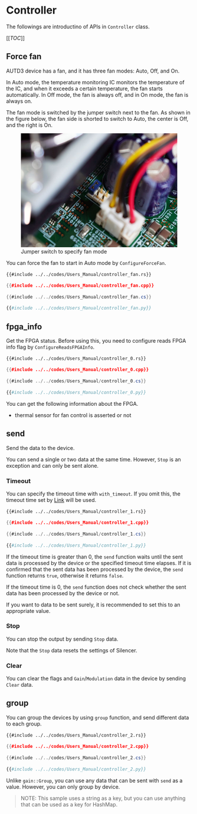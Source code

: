 # Controller

The followings are introductino of APIs in `Controller` class.

[[_TOC_]]

## Force fan

AUTD3 device has a fan, and it has three fan modes: Auto, Off, and On.

In Auto mode, the temperature monitoring IC monitors the temperature of the IC, and when it exceeds a certain temperature, the fan starts automatically. 
In Off mode, the fan is always off, and in On mode, the fan is always on. 

The fan mode is switched by the jumper switch next to the fan.
As shown in the figure below, the fan side is shorted to switch to Auto, the center is Off, and the right is On.

<figure>
    <img src="../fig/Users_Manual/fan.jpg"/>
<figcaption>Jumper switch to specify fan mode</figcaption>
</figure>

You can force the fan to start in Auto mode by `ConfigureForceFan`.

```rust,edition2021
{{#include ../../codes/Users_Manual/controller_fan.rs}}
```

```cpp
{{#include ../../codes/Users_Manual/controller_fan.cpp}}
```

```cs
{{#include ../../codes/Users_Manual/controller_fan.cs}}
```

```python
{{#include ../../codes/Users_Manual/controller_fan.py}}
```

## fpga_info

Get the FPGA status.
Before using this, you need to configure reads FPGA info flag by `ConfigureReadsFPGAInfo`.

```rust,edition2021
{{#include ../../codes/Users_Manual/controller_0.rs}}
```

```cpp
{{#include ../../codes/Users_Manual/controller_0.cpp}}
```

```cs
{{#include ../../codes/Users_Manual/controller_0.cs}}
```

```python
{{#include ../../codes/Users_Manual/controller_0.py}}
```

You can get the following information about the FPGA.
- thermal sensor for fan control is asserted or not

## send

Send the data to the device.

You can send a single or two data at the same time.
However, `Stop` is an exception and can only be sent alone.

### Timeout

You can specify the timeout time with `with_timeout`.
If you omit this, the timeout time set by [Link](./link.md) will be used.

```rust,edition2021
{{#include ../../codes/Users_Manual/controller_1.rs}}
```

```cpp
{{#include ../../codes/Users_Manual/controller_1.cpp}}
```

```cs
{{#include ../../codes/Users_Manual/controller_1.cs}}
```

```python
{{#include ../../codes/Users_Manual/controller_1.py}}
```

If the timeout time is greater than 0, the `send` function waits until the sent data is processed by the device or the specified timeout time elapses.
If it is confirmed that the sent data has been processed by the device, the `send` function returns `true`, otherwise it returns `false`.

If the timeout time is 0, the `send` function does not check whether the sent data has been processed by the device or not.

If you want to data to be sent surely, it is recommended to set this to an appropriate value.

### Stop

You can stop the output by sending `Stop` data.

Note that the `Stop` data resets the settings of Silencer.

### Clear

You can clear the flags and `Gain`/`Modulation` data in the device by sending `Clear` data.

## group

You can group the devices by using `group` function, and send different data to each group.

```rust,edition2021
{{#include ../../codes/Users_Manual/controller_2.rs}}
```

```cpp
{{#include ../../codes/Users_Manual/controller_2.cpp}}
```

```cs
{{#include ../../codes/Users_Manual/controller_2.cs}}
```

```python
{{#include ../../codes/Users_Manual/controller_2.py}}
```

Unlike `gain::Group`, you can use any data that can be sent with `send` as a value.
However, you can only group by device.

> NOTE:
> This sample uses a string as a key, but you can use anything that can be used as a key for HashMap.
